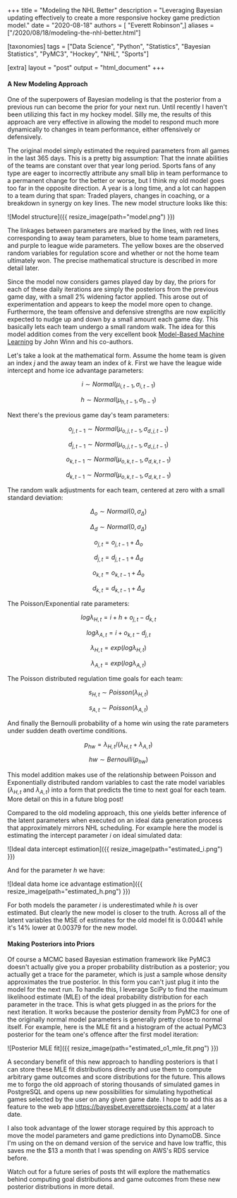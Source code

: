 +++
title = "Modeling the NHL Better"
description = "Leveraging Bayesian updating effectively to create a more responsive hockey game prediction model."
date = "2020-08-18"
authors = [ "Everett Robinson",]
aliases = ["/2020/08/18/modeling-the-nhl-better.html"]

[taxonomies]
tags = ["Data Science", "Python", "Statistics", "Bayesian Statistics", "PyMC3", "Hockey", "NHL", "Sports"]

[extra]
layout = "post"
output = "html_document"
+++

#### A New Modeling Approach

One of the superpowers of Bayesian modeling is that the posterior from a previous run can become the prior for your next run. Until recently I haven't been utilizing this fact in my hockey model. Silly me, the results of this approach are very effective in allowing the model to respond much more dynamically to changes in team performance, either offensively or defensively.

The original model simply estimated the required parameters from all games in the last 365 days. This is a pretty big assumption: That the innate abilities of the teams are constant over that year long period. Sports fans of any type are eager to incorrectly attribute any small blip in team performance to a permanent change for the better or worse, but I think my old model goes too far in the opposite direction. A year is a long time, and a lot can happen to a team during that span: Traded players, changes in coaching, or a breakdown in synergy on key lines. The new model structure looks like this:

![Model structure]({{ resize_image(path="model.png") }})

The linkages between parameters are marked by the lines, with red lines corresponding to away team parameters, blue to home team parameters, and purple to league wide parameters. The yellow boxes are the observed random variables for regulation score and whether or not the home team ultimately won. The precise mathematical structure is described in more detail later.

Since the model now considers games played day by day, the priors for each of these daily iterations are simply the posteriors from the previous game day, with a small 2% widening factor applied. This arose out of experimentation and appears to keep the model more open to change. Furthermore, the team offensive and defensive strengths are now explicitly expected to nudge up and down by a small amount each game day. This basically lets each team undergo a small random walk. The idea for this model addition comes from the very excellent book [Model-Based Machine Learning](http://mbmlbook.com/TrueSkill_Allowing_the_skills_to_vary.html) by John Winn and his co-authors.

Let's take a look at the mathematical form. Assume the home team is given an index $j$ and the away team an index of $k$. First we have the league wide intercept and home ice advantage parameters:

$$i \sim Normal(\mu_{i,t-1}, \sigma_{i, t-1})$$

$$h \sim Normal(\mu_{h, t-1}, \sigma_{h-1})$$

Next there's the previous game day's team parameters:

$$o_{j,t-1} \sim Normal(\mu_{o,j,t-1}, \sigma_{d,j,t-1})$$

$$d_{j,t-1} \sim Normal(\mu_{o,j,t-1}, \sigma_{d,j,t-1})$$

$$o_{k,t-1} \sim Normal(\mu_{o,k,t-1}, \sigma_{d,k,t-1})$$

$$d_{k,t-1} \sim Normal(\mu_{o,k,t-1}, \sigma_{d,k,t-1})$$

The random walk adjustments for each team, centered at zero with a small standard deviation:

$$\Delta_o \sim Normal(0, \sigma_{\Delta})$$

$$\Delta_d \sim Normal(0, \sigma_{\Delta})$$

$$o_{j,t} = o_{j,t-1} + \Delta_o$$

$$d_{j,t} = d_{j,t-1} + \Delta_d$$

$$o_{k,t} = o_{k,t-1} + \Delta_o$$

$$d_{k,t} = d_{k,t-1} + \Delta_d$$

The Poisson/Exponential rate parameters:

$$log\lambda_{H,t} = i + h + o_{j,t} - d_{k,t}$$

$$log\lambda_{A,t} = i + o_{k,t} - d_{j,t}$$

$$ \lambda_{H,t} = exp(log\lambda_{H,t})$$

$$ \lambda_{A,t} = exp(log\lambda_{A,t})$$

The Poisson distributed regulation time goals for each team: 

$$ s_{H,t} \sim Poisson(\lambda_{H,t})$$

$$ s_{A,t} \sim Poisson(\lambda_{A,t})$$

And finally the Bernoulli probability of a home win using the rate parameters under sudden death overtime conditions.

$$p_{hw} = \lambda_{H,t}/(\lambda_{H,t} + \lambda_{A,t})$$

$$ hw \sim Bernoulli(p_{hw})$$

This model addition makes use of the relationship between Poisson and Exponentially distributed random variables to cast the rate model variables ($\lambda_{H,t}$ and $\lambda_{A,t}$) into a form that predicts the time to next goal for each team. More detail on this in a future blog post!

Compared to the old modeling approach, this one yields better inference of the latent parameters when executed on an ideal data generation process that approximately mirrors NHL scheduling. For example here the model is estimating the intercept parameter $i$ on ideal simulated data:

![Ideal data intercept estimation]({{ resize_image(path="estimated_i.png") }})

And for the parameter $h$ we have:

![Ideal data home ice advantage estimation]({{ resize_image(path="estimated_h.png") }})

For both models the parameter $i$ is underestimated while $h$ is over estimated. But clearly the new model is closer to the truth. Across all of the latent variables the MSE of estimates for the old model fit is 0.00441 while it's 14% lower at 0.00379 for the new model.


#### Making Posteriors into Priors

Of course a MCMC based Bayesian estimation framework like PyMC3 doesn't actually give you a proper probability distribution as a posterior; you actually get a trace for the parameter, which is just a sample whose density approximates the true posterior. In this form you can't just plug it into the model for the next run. To handle this, I leverage SciPy to find the maximum likelihood estimate (MLE) of the ideal probability distribution for each parameter in the trace. This is what gets plugged in as the priors for the next iteration. It works because the posterior density from PyMC3 for one of the originally normal model parameters is generally pretty close to normal itself. For example, here is the MLE fit and a histogram of the actual PyMC3 posterior for the team one's offence after the first model iteration:

![Posterior MLE fit]({{ resize_image(path="estimated_o1_mle_fit.png") }})

A secondary benefit of this new approach to handling posteriors is that I can store these MLE fit distributions directly and use them to compute arbitrary game outcomes and score distributions for the future. This allows me to forgo the old approach of storing thousands of simulated games in PostgreSQL and opens up new possibilities for simulating hypothetical games selected by the user on any given game date. I hope to add this as a feature to the web app https://bayesbet.everettsprojects.com/ at a later date.

I also took advantage of the lower storage required by this approach to move the model parameters and game predictions into DynamoDB. Since I'm using on the on demand version of the service and have low traffic, this saves me the $13 a month that I was spending on AWS's RDS service before.

Watch out for a future series of posts tht will explore the mathematics behind computing goal distributions and game outcomes from these new posterior distributions in more detail.
